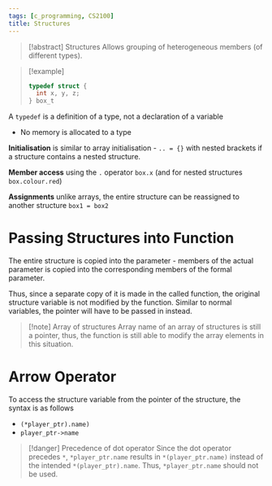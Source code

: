 ```yaml
---
tags: [c_programming, CS2100]
title: Structures
---
```

> [!abstract] Structures
> Allows grouping of heterogeneous members (of different types).

> [!example]
> ```C
> typedef struct {
> 	int x, y, z;
> } box_t
> ```

A `typedef` is a definition of a type, not a declaration of a variable
- No memory is allocated to a type

**Initialisation** is similar to array initialisation - `.. = {}` with nested brackets if a structure contains a nested structure.

**Member access** using the `.` operator ``box.x`` (and for nested structures `box.colour.red`)

**Assignments** unlike arrays, the entire structure can be reassigned to another structure `box1 = box2`

# Passing Structures into Function

The entire structure is copied into the parameter - members of the actual parameter is copied into the corresponding members of the formal parameter. 

Thus, since a separate copy of it is made in the called function, the original structure variable is not modified by the function. Similar to normal variables, the pointer will have to be passed in instead.

> [!note] Array of structures
> Array name of an array of structures is still a pointer, thus, the function is still able to modify the array elements in this situation.

# Arrow Operator

To access the structure variable from the pointer of the structure, the syntax is as follows
- `(*player_ptr).name)`
- `player_ptr->name`

> [!danger] Precedence of dot operator
> Since the dot operator precedes `*`, `*player_ptr.name` results in `*(player_ptr.name)` instead of the intended `*(player_ptr).name`. Thus, `*player_ptr.name` should not be used.
> 